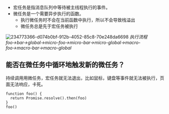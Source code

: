 - 宏任务是指消息队列中等待被主线程执行的事件。
- 微任务是一个需要异步执行的函数。
    - 执行微任务时不会在当前函数中执行，所以不会导致栈溢出
    - 微任务总是先于宏任务被执行

![234773366-d074b0bf-912b-4052-85c8-70e248da6698](https://github.com/user-attachments/assets/dad48ed3-08fb-431c-a8d0-fe8b50f0b25b)
*执行流程foo→bar→global→micro-foo→micro-bar→micro-global→macro-foo→macro-bar→macro-global*

## 能否在微任务中循环地触发新的微任务？

持续调用用微任务，宏任务就无法退出，比如鼠标，键盘等事件就无法被执行，页面无法响应，卡死。

```
function foo() {
  return Promise.resolve().then(foo)
}
foo()

```